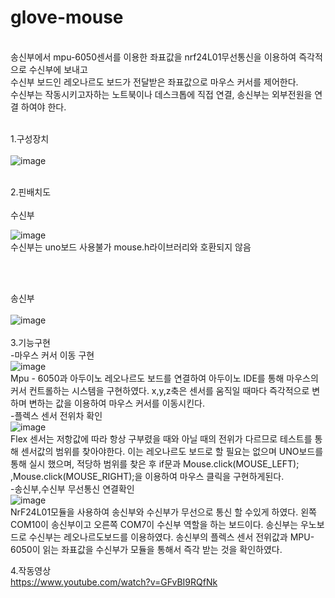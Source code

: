 # glove-mouse
<br/>
송신부에서 mpu-6050센서를 이용한 좌표값을 nrf24L01무선통신을 이용하여 즉각적으로 수신부에 보내고 <br/>
수신부 보드인 레오나르도 보드가 전달받은 좌표값으로 마우스 커서를 제어한다. <br/>
수신부는 작동시키고자하는 노트북이나 데스크톱에 직접 연결, 송신부는 외부전원을 연결 하여야 한다. 
<br/><br/>

1.구성장치
<br/><br/>
![image](https://user-images.githubusercontent.com/53510936/88827078-73a33780-d204-11ea-9231-0d3ecbfb5fcb.png)     
         
<br/>
2.핀배치도
<br/><br/>
수신부

![image](https://user-images.githubusercontent.com/53510936/88827408-e3b1bd80-d204-11ea-83df-f076aeed9d84.png)
<br/>
수신부는 uno보드 사용불가 mouse.h라이브러리와 호환되지 않음


<br/><br/>

송신부
<br/><br/>
![image](https://user-images.githubusercontent.com/53510936/88827299-c0870e00-d204-11ea-959c-337393212a3a.png)
<br/><br/>
3.기능구현
</br>
-마우스 커서 이동 구현
</br>
![image](https://user-images.githubusercontent.com/53510936/88833725-adc50700-d20d-11ea-8205-4bbd98d4ebcc.png)
<br/>
Mpu - 6050과 아두이노 레오나르도 보드를 연결하여 아두이노 IDE를 통해
마우스의 커서 컨트롤하는 시스템을 구현하였다. x,y,z축은 센서를 움직일 때마다 즉각적으로 변하며 변하는 값을 이용하여 마우스 커서를 이동시킨다.
</br>
-플렉스 센서 전위차 확인
</br>
![image](https://user-images.githubusercontent.com/53510936/88833380-25defd00-d20d-11ea-9cd7-471884fb0990.png)
<br/>
Flex 센서는 저항값에 따라 항상 구부렸을 때와 아닐 때의 전위가 다르므로 
테스트를 통해 센서값의 범위를 찾아야한다. 이는 레오나르도 보드로 할 필요는 없으며 UNO보드를 통해 실시 했으며, 적당하 범위를 찾은 후 if문과 Mouse.click(MOUSE_LEFT); ,Mouse.click(MOUSE_RIGHT);을 이용하여 마우스 클릭을 구현하게된다.
</br>
-송신부,수신부 무선통신 연결확인
</br>
![image](https://user-images.githubusercontent.com/53510936/88833426-342d1900-d20d-11ea-963a-714591d5fdcf.png)
<br/>
NrF24L01모듈을 사용하여 송신부와 수신부가 무선으로 통신 할 수있게 하였다. 왼쪽 COM10이 송신부이고 오른쪽 COM7이 수신부 역할을 하는 보드이다. 송신부는 우노보드로 수신부는 레오나르도보드를 이용하였다. 송신부의 플렉스 센서 전위값과 MPU-6050이 읽는 좌표값을 수신부가 모듈을 통해서 즉각 받는 것을 확인하였다.



4.작동영상
<br/>
https://www.youtube.com/watch?v=GFvBI9RQfNk
